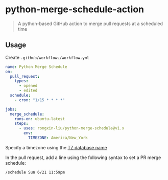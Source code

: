 # python-merge-schedule-action

> A python-based GitHub action to merge pull requests at a scheduled time

## Usage

Create `.github/workflows/workflow.yml`

```yml
name: Python Merge Schedule
on:
  pull_request:
    types:
      - opened
      - edited
  schedule:
    - cron: "1/15 * * * *"

jobs:
  merge_schedule:
    runs-on: ubuntu-latest
    steps:
      - uses: rongxin-liu/python-merge-schedule@v1.x
        env:
          TIMEZONE: America/New_York
```

Specify a timezone using the [TZ database name](https://en.wikipedia.org/wiki/List_of_tz_database_time_zones)

In the pull request, add a line using the following syntax to set a PR merge schedule:

```
/schedule Sun 6/21 11:59pm
```
